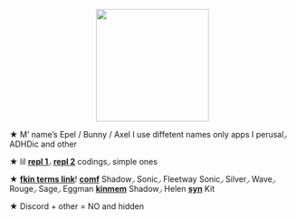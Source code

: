 

<p align="center">
<img src="https://media.discordapp.net/attachments/1196764336656502797/1238404087700000798/Untitled84_20240510151142.png?ex=663f292e&is=663dd7ae&hm=6ec6edce3061e16ceabef6f2b2070a2f7cb8c9d5124cadce547f4f9ad7fa2577&"<width="199" height="199">
</p>

★ M’ name’s Epel / Bunny / Axel I use diffetent names only apps I perusal◞ ADHDic and other

★ lil [**repl 1**](https://replit.com/@sebastiansis/eggsuuu)◞ [**repl 2**](https://replit.com/@sebastiansis/plushiyii) codings◞ simple ones

★ [**fkin terms link**](https://fkin.carrd.co/#two)! [**comf**](https://fkin.carrd.co/) Shadow◞ Sonic◞ Fleetway Sonic◞ Silver◞ Wave◞ Rouge◞ Sage◞ Eggman [**kinmem**](https://fkin.carrd.co/) Shadow◞ Helen [**syn**](https://fkin.carrd.co/) Kit

★ Discord + other = NO and hidden
